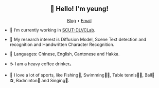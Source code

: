 <h2 align="center">👋 Hello! I'm yeung!</h2>
<p align="center">
  <a href="https://www.zhihu.com/people/young-40-31">Blog</a> •
  <a href="eezhyang@gmail.com">Email</a>
</p>


- 🔭 I’m currently working in [SCUT-DLVCLab](https://github.com/HCIILAB).

- 🌱 My research interest is Diffusion Model, Scene Text detection and recognition and Handwritten Character Recognition.

- 👤 Languages: Chinese, English, Cantonese and Hakka.

- ☕️ I am a heavy coffee drinker。

- 🏈 I love a lot of sports, like Fishing🎣, Swimming🏊‍♂️, Table tennis🎱🏓, Ball🏀⚽️, Badminton🏸 and Singing🎤.
